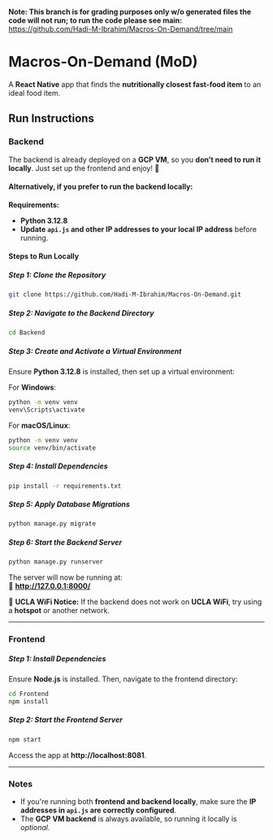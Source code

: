 **Note: This branch is for grading purposes only w/o generated files the code will not run; to run the code please see main:** https://github.com/Hadi-M-Ibrahim/Macros-On-Demand/tree/main


# Macros-On-Demand (MoD)

A **React Native** app that finds the **nutritionally closest fast-food item** to an ideal food item.

## Run Instructions

### Backend

The backend is already deployed on a **GCP VM**, so you **don’t need to run it locally**. Just set up the frontend and enjoy! 🎉

#### Alternatively, if you prefer to run the backend locally:

**Requirements:**

- **Python 3.12.8**
- **Update `api.js` and other IP addresses to your local IP address** before running.

#### Steps to Run Locally

##### Step 1: Clone the Repository

```sh
git clone https://github.com/Hadi-M-Ibrahim/Macros-On-Demand.git
```

##### Step 2: Navigate to the Backend Directory

```sh
cd Backend
```

##### Step 3: Create and Activate a Virtual Environment

Ensure **Python 3.12.8** is installed, then set up a virtual environment:

For **Windows**:

```sh
python -m venv venv
venv\Scripts\activate
```

For **macOS/Linux**:

```sh
python -m venv venv
source venv/bin/activate
```

##### Step 4: Install Dependencies

```sh
pip install -r requirements.txt
```

##### Step 5: Apply Database Migrations

```sh
python manage.py migrate
```

##### Step 6: Start the Backend Server

```sh
python manage.py runserver
```

The server will now be running at:  
🔗 **http://127.0.0.1:8000/**

🚨 **UCLA WiFi Notice:** If the backend does not work on **UCLA WiFi**, try using a **hotspot** or another network.

---

### Frontend

##### Step 1: Install Dependencies

Ensure **Node.js** is installed. Then, navigate to the frontend directory:

```sh
cd Frontend
npm install
```

##### Step 2: Start the Frontend Server

```sh
npm start
```

Access the app at **http://localhost:8081**.

---

### Notes

- If you're running both **frontend and backend locally**, make sure the **IP addresses in `api.js` are correctly configured**.
- The **GCP VM backend** is always available, so running it locally is _optional_.
